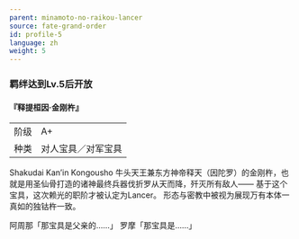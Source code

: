 ```yaml
---
parent: minamoto-no-raikou-lancer
source: fate-grand-order
id: profile-5
language: zh
weight: 5
---
```


### 羁绊达到Lv.5后开放

#### 『释提桓因·金刚杵』

<table>
  <tr><td>阶级</td><td>A+</td></tr>
  <tr><td>种类</td><td>对人宝具／对军宝具</td></tr>
</table>

Shakudai Kan’in Kongousho
牛头天王兼东方神帝释天（因陀罗）的金刚杵，也就是用圣仙骨打造的诸神最终兵器伐折罗从天而降，歼灭所有敌人——
基于这个宝具，这次赖光的职阶才被认定为Lancer。
形态与密教中被视为展现万有本体一真如的独钴杵一致。

阿周那「那宝具是父亲的……」
罗摩「那宝具是……」
